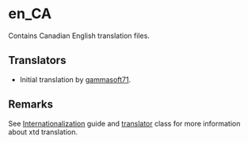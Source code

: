 # en_CA

Contains Canadian English translation files.

## Translators

* Initial translation by [gammasoft71](https://gammasoft71.wixsite.com/gammasoft).

## Remarks

See [Internationalization](https://gammasoft71.github.io/xtd/docs/documentation/Guides/xtd.core/internationalization) guide and [translator](https://gammasoft71.github.io/xtd/reference_guides/latest/classxtd_1_1translator.html) class for more information about xtd translation.
